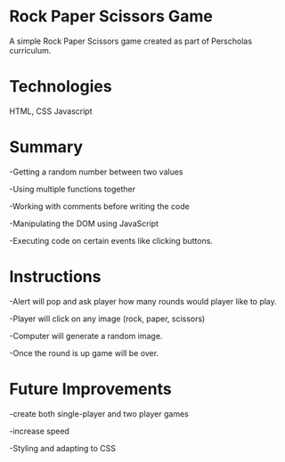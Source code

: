 <h1> Rock Paper Scissors Game </h1>

A simple Rock Paper Scissors game created as part of Perscholas curriculum.


<h1> Technologies </h1>
<lu>HTML,</lu>
<lu> CSS</lu>
<lu>Javascript </lu>


<h1> Summary </h1> 

-Getting a random number between two values

-Using multiple functions together

-Working with comments before writing the code

-Manipulating the DOM using JavaScript

-Executing code on certain events like clicking buttons.

<h1> Instructions </h1>

-Alert will pop and ask player how many rounds would player like to play.

-Player will click on any image (rock, paper, scissors)

-Computer will generate a random image.

-Once the round is up game will be over.


<h1>Future Improvements </h1>


-create both single-player and two player games

-increase speed
 
-Styling and adapting to CSS
 
